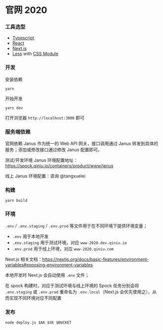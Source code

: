 # 官网 2020

### 工具选型

* [Typescript](https://www.typescriptlang.org/)
* [React](https://reactjs.org/)
* [Next.js](https://nextjs.org/)
* [Less](http://lesscss.org/) with [CSS Module](https://github.com/css-modules/css-modules)

### 开发

安装依赖

```shell
yarn
```

开始开发

```shell
yarn dev
```

打开浏览器 `http://localhost:3000` 即可

### 服务端依赖

官网依赖 Janus 作为统一的 Web API 网关，接口调用通过 Janus 转发到具体的服务；添加或修改接口通过修改 Janus 配置即可。

测试/开发环境 Janus 环境配置地址：https://spock.qiniu.io/containers/product/www/janus

线上 Janus 环境配置：咨询 @tangxuelei

### 构建

```shell
yarn build
```

### 环境

`.env` / `.env.staging` / `.env.prod` 等文件用于在不同环境下提供环境变量；

* `.env` 用于本地开发
* `.env.staging` 用于测试环境，对应 `www-2020.dev.qiniu.io`
* `.env.prod` 用于线上环境，对应 `www-2020.qiniu.com`

Next.js 相关文档：https://nextjs.org/docs/basic-features/environment-variables#exposing-environment-variables

本地开发时 Next.js 会自动使用 `.env` 文件；

在 spock 构建时，对应于测试环境与线上环境的 Spock 任务分别会将 `.env.staging` 或 `.env.prod` 重命名为 `.env.local`（Next.js 会优先使用之），从而实现不同环境对应不同配置

### 发布

```shell
node deploy.js $AK $SK $BUCKET
```
